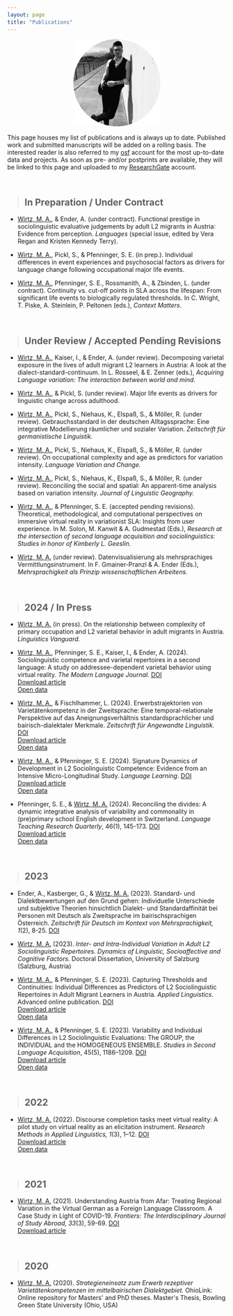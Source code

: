 ```yaml
---
layout: page
title: "Publications"
---
```


<p align="center">
  <img width="200" height="200" src="/images/PublicationsPhoto.png">
</p>

This page houses my list of publications and is always up to date. Published work and submitted manuscripts will be added on a rolling basis. The interested reader is also referred to my [osf](https://osf.io/gn4m7/) account for the most up-to-date data and projects. As soon as pre- and/or postprints are available, they will be linked to this page and uploaded to my [ResearchGate](https://www.researchgate.net/profile/Mason-Wirtz) account.  

<br>

> ## In Preparation / Under Contract

* <u>Wirtz, M. A.</u>, & Ender, A. (under contract). Functional prestige in sociolinguistic evaluative judgements by adult L2 migrants in Austria: Evidence from perception. *Languages* (special issue, edited by Vera Regan and Kristen Kennedy Terry).

* <u>Wirtz, M. A.</u>, Pickl, S., & Pfenninger, S. E. (in prep.). Individual differences in event experiences and psychosocial factors as drivers for language change following occupational major life events.

* <u>Wirtz, M. A.</u>, Pfenninger, S. E., Rossmanith, A., & Zbinden, L. (under contract). Continuity vs. cut-off points in SLA across the lifespan: From significant life events to biologically regulated thresholds. In C. Wright, T. Piske, A. Steinlein, P. Peltonen (eds.), *Context Matters*.

<br>


> ## Under Review / Accepted Pending Revisions

* <u>Wirtz, M. A.</u>, Kaiser, I., & Ender, A. (under review). Decomposing varietal exposure in the lives of adult migrant L2 learners in Austria: A look at the dialect-standard-continuum. In L. Rosseel, & E. Zenner (eds.), *Acquiring Language variation: The interaction between world and mind.*

* <u>Wirtz, M. A.</u>, & Pickl, S. (under review). Major life events as drivers for linguistic change across adulthood.

* <u>Wirtz, M. A.</u>, Pickl, S., Niehaus, K., Elspaß, S., & Möller, R. (under review). Gebrauchsstandard in der deutschen Alltagssprache: Eine integrative Modellierung räumlicher und sozialer Variation. *Zeitschrift für germanistische Linguistik.*

* <u>Wirtz, M. A.</u>, Pickl, S., Niehaus, K., Elspaß, S., & Möller, R. (under review). On occupational complexity and age as predictors for variation intensity. *Language Variation and Change.*

* <u>Wirtz, M. A.</u>, Pickl, S., Niehaus, K., Elspaß, S., & Möller, R. (under review). Reconciling the social and spatial: An apparent-time analysis based on variation intensity. *Journal of Linguistic Geography.*

* <u>Wirtz, M. A.</u>, & Pfenninger, S. E. (accepted pending revisions). Theoretical, methodological, and computational perspectives on immersive virtual reality in variationist SLA: Insights from user experience. In M. Solon, M. Kanwit & A. Gudmestad (Eds.), *Research at the intersection of second language acquisition and sociolinguistics: Studies in honor of Kimberly L. Geeslin*. 

* <u>Wirtz, M. A.</u> (under review). Datenvisualisierung als mehrsprachiges Vermittlungsinstrument. In F. Gmainer-Pranzl & A. Ender (Eds.), *Mehrsprachigkeit als Prinzip wissenschaftlichen Arbeitens*.

<br>


> ## 2024 / In Press

* <u>Wirtz, M. A.</u> (in press). On the relationship between complexity of primary occupation and L2 varietal behavior in adult migrants in Austria. *Linguistics Vanguard.*

* <u>Wirtz, M. A.</u>, Pfenninger, S. E., Kaiser, I., & Ender, A. (2024). Sociolinguistic competence and varietal repertoires in a second language: A study on addressee-dependent varietal behavior using virtual reality. *The Modern Language Journal.* [DOI](https://doi.org/10.1111/modl.12918) <br> [Download article](https://onlinelibrary.wiley.com/doi/epdf/10.1111/modl.12918) <br> [Open data](https://osf.io/myhgw/)

* <u>Wirtz, M. A.</u>, & Fischlhammer, L. (2024). Erwerbstrajektorien von Varietätenkompetenz in der Zweitsprache: Eine temporal-relationale Perspektive auf das Aneignungsverhältnis standardsprachlicher und bairisch-dialektaler Merkmale. *Zeitschrift für Angewandte Linguistik.* [DOI](https://doi.org/10.1515/zfal-2024-2006) <br> [Download article](https://www.degruyter.com/document/doi/10.1515/zfal-2024-2006/html) <br> [Open data](https://osf.io/s9nf2/)

* <u>Wirtz, M. A.</u>, & Pfenninger, S. E. (2024). Signature Dynamics of Development in L2 Sociolinguistic Competence: Evidence from an Intensive Micro-Longitudinal Study. *Language Learning*. [DOI](https://doi.org/10.1111/lang.12634) <br> [Download article](https://onlinelibrary.wiley.com/doi/epdf/10.1111/lang.12634) <br> [Open data](https://osf.io/w4n62/)

* Pfenninger, S. E., & <u>Wirtz, M. A.</u> (2024). Reconciling the divides: A dynamic integrative analysis of variability and commonality in (pre)primary school English development in Switzerland. *Language Teaching Research Quarterly*, 46(1), 145-173. [DOI](https://eurokd.com/doi/10.32038/ltrq.2024.39.11) <br> [Download article](https://api.eurokd.com/Uploads/Article/936/ltrq.2024.39.11.pdf) <br>  [Open data](https://osf.io/purk9/?view_only=13823b26ff744bd593c4c9d404e0ed8c)


<br>

> ## 2023

* Ender, A., Kasberger, G., & <u>Wirtz, M. A.</u> (2023). Standard- und Dialektbewertungen auf den Grund gehen: Individuelle Unterschiede und subjektive Theorien hinsichtlich Dialekt- und Standardaffinität bei Personen mit Deutsch als Zweitsprache im bairischsprachigen Österreich. *Zeitschrift für Deutsch im Kontext von Mehrsprachigkeit, 1*(2), 8-25. [DOI](https://www.vr-elibrary.de/doi/abs/10.14220/odaf.2023.39.1.8)

* <u>Wirtz, M. A.</u> (2023). *Inter- and Intra-Individual Variation in Adult L2 Sociolinguistic Repertoires. Dynamics of Linguistic, Socioaffective and Cognitive Factors.* Doctoral Dissertation, University of Salzburg (Salzburg, Austria)

* <u>Wirtz, M. A.</u>, & Pfenninger, S. E. (2023). Capturing Thresholds and Continuities: Individual Differences as Predictors of L2 Sociolinguistic Repertoires in Adult Migrant Learners in Austria. *Applied Linguistics*. Advanced online publication. [DOI](10.1093/applin/amad055) <br> [Download article](https://watermark.silverchair.com/amad055.pdf?token=AQECAHi208BE49Ooan9kkhW_Ercy7Dm3ZL_9Cf3qfKAc485ysgAAA20wggNpBgkqhkiG9w0BBwagggNaMIIDVgIBADCCA08GCSqGSIb3DQEHATAeBglghkgBZQMEAS4wEQQMX1DB1GOgFJAUBUHdAgEQgIIDIFxwOZ479fPowfrLH0lLc6bZLPucuGYof1A3plmZjUSrT-TDtFANmi8FiRTgz0VjNz5V2w5PASJLMLd4S2As6jTwqVFoNhgjNMzgAAn_0138Hrg7QTxiyevjSpP8t6cBVtV7gIEJyRWFwtX_SEottvdRsPiofSX4mX3NBJzslP3Pye1X0f-k2YqzMOUcKR2MKBQvSS0mvvPnkj4l-mG5VFCXjDhhQWjeJXP5rAyzxTP7FtoE36kTrAl9_hMGNXtxEiv84snD-Y5SB-O7pH0eDN1T0fZyP3393Fn9iW97r48i3iOHsnA-XvyKlF09eIYYwuRgg-gGBjBq6b6KEgGNb2M6I5QWrdc-NoScMoqfzyo3y5JFLZ0pK3Y9_YQxCESn31X8E8ma4e48eYDcTkyhzRcSh6DIQSlaWUoyfQ-oYa-ZMaCoasYCzL9ezi0_jayEo23xGTDib3E4SBUWXqtTBzYvb4voqWYWW0As6XK-4ePO46eRv3R1zXGIEsALBhd44kTqm4hm0wuUrFy0k9dTH_Y5jAObL_mJ5sfgAY6szFAb6S2JPjf8SHfrEQnpV0tjceqbSop_yejzHjaB2OxarT4BdkIL9Ve_R8daQQIp6LM4W5H-1AH9YDMQ6Zsv2-YSdhNYAePU3MDZyLDqrNT6RZw8uxLGfTfU2s1EY8LNnDrQfAz8KmFX76jKQrzars-_qZbeOE9ydnwkEr-YLdmPkoiq-RKFfP98rgx7fjBMyqXfx-Dr6RhKvL7mvhD4nFWJLSga09LhKd5j7Oj8wa1NKwYnWauHo7GlhuPAI_mgma7qSppREK0wJSELmEp5gJWDs3qXsktz3jnsgNnNOMoKiiP5NtwZqsHQICVvTcDwRwKV8FLr_QH6_jVrWptg3gOmEbQQo0V2zut0fJGPO0Br_4OP8GHT_-GhpvC4NstJN6_Rj3AT4Uqfl5XGrAQDPl3KwyPD3Mtt25Gs6cBA7n7TROiEIeK9Nw4tkLmx6AmiOo5WjDwmpo3SFE4QTQrseIsx_092_IflWMKvgZMCzFQdd0k9guNy30U-7c1ssXoPeAam) <br> [Open data](https://osf.io/xmw3f/)

* <u>Wirtz, M. A.</u>, & Pfenninger, S. E. (2023). Variability and Individual Differences in L2 Sociolinguistic Evaluations: The GROUP, the INDIVIDUAL and the HOMOGENEOUS ENSEMBLE. *Studies in Second Language Acquisition*, 45(5), 1186–1209. [DOI](https://doi.org/10.1017/S0272263123000177) <br> [Download article](https://www.cambridge.org/core/services/aop-cambridge-core/content/view/E2C4F9CB8D6DFF7B8D74802487143258/S0272263123000177a.pdf/variability_and_individual_differences_in_l2_sociolinguistic_evaluations_the_group_the_individual_and_the_homogeneous_ensemble.pdf) <br> [Open data](https://osf.io/yrqn6/)


<br>

> ## 2022

* <u>Wirtz, M. A.</u> (2022). Discourse completion tasks meet virtual reality: A pilot study on virtual reality as an elicitation instrument. *Research Methods in Applied Linguistics, 1*(3), 1–12. [DOI](https://www.sciencedirect.com/science/article/pii/S277276612200026X) <br> [Download article](/publications/Wirtz_2022_RMAL.pdf) <br> [Open data](https://osf.io/ebcdf/)


<br>

> ## 2021

* <u>Wirtz, M. A.</u> (2021). Understanding Austria from Afar: Treating Regional Variation in the Virtual German as a Foreign Language Classroom. A Case Study in Light of COVID-19. *Frontiers: The Interdisciplinary Journal of Study Abroad, 33*(3), 59-69. [DOI](https://frontiersjournal.org/index.php/Frontiers/article/view/548/474) <br> [Download article](https://frontiersjournal.org/index.php/Frontiers/article/view/548/474)


<br>

> ## 2020

* <u>Wirtz, M. A.</u> (2020). *Strategieneinsatz zum Erwerb rezeptiver Varietätenkompetenzen im mittelbairischen Dialektgebiet.* OhioLink: Online repository for Masters' and PhD theses. Master's Thesis, Bowling Green State University (Ohio, USA)








